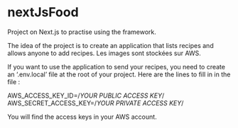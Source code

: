 # nextJsFood

Project on Next.js to practise using the framework.

The idea of the project is to create an application that lists recipes and allows anyone to add recipes. Les images sont stockées sur AWS.

If you want to use the application to send your recipes, you need to create an ‘.env.local’ file at the root of your project. Here are the lines to fill in in the file :

AWS_ACCESS_KEY_ID=/*YOUR PUBLIC ACCESS KEY*/
AWS_SECRET_ACCESS_KEY=/*YOUR PRIVATE ACCESS KEY*/

You will find the access keys in your AWS account.

